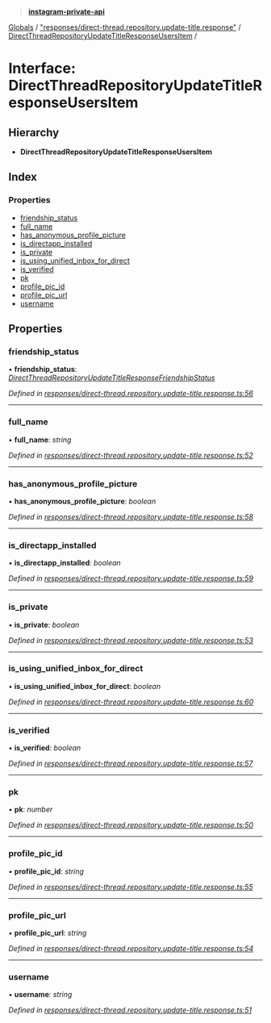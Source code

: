 > **[instagram-private-api](../README.md)**

[Globals](../README.md) / ["responses/direct-thread.repository.update-title.response"](../modules/_responses_direct_thread_repository_update_title_response_.md) / [DirectThreadRepositoryUpdateTitleResponseUsersItem](_responses_direct_thread_repository_update_title_response_.directthreadrepositoryupdatetitleresponseusersitem.md) /

# Interface: DirectThreadRepositoryUpdateTitleResponseUsersItem

## Hierarchy

* **DirectThreadRepositoryUpdateTitleResponseUsersItem**

## Index

### Properties

* [friendship_status](_responses_direct_thread_repository_update_title_response_.directthreadrepositoryupdatetitleresponseusersitem.md#friendship_status)
* [full_name](_responses_direct_thread_repository_update_title_response_.directthreadrepositoryupdatetitleresponseusersitem.md#full_name)
* [has_anonymous_profile_picture](_responses_direct_thread_repository_update_title_response_.directthreadrepositoryupdatetitleresponseusersitem.md#has_anonymous_profile_picture)
* [is_directapp_installed](_responses_direct_thread_repository_update_title_response_.directthreadrepositoryupdatetitleresponseusersitem.md#is_directapp_installed)
* [is_private](_responses_direct_thread_repository_update_title_response_.directthreadrepositoryupdatetitleresponseusersitem.md#is_private)
* [is_using_unified_inbox_for_direct](_responses_direct_thread_repository_update_title_response_.directthreadrepositoryupdatetitleresponseusersitem.md#is_using_unified_inbox_for_direct)
* [is_verified](_responses_direct_thread_repository_update_title_response_.directthreadrepositoryupdatetitleresponseusersitem.md#is_verified)
* [pk](_responses_direct_thread_repository_update_title_response_.directthreadrepositoryupdatetitleresponseusersitem.md#pk)
* [profile_pic_id](_responses_direct_thread_repository_update_title_response_.directthreadrepositoryupdatetitleresponseusersitem.md#profile_pic_id)
* [profile_pic_url](_responses_direct_thread_repository_update_title_response_.directthreadrepositoryupdatetitleresponseusersitem.md#profile_pic_url)
* [username](_responses_direct_thread_repository_update_title_response_.directthreadrepositoryupdatetitleresponseusersitem.md#username)

## Properties

###  friendship_status

• **friendship_status**: *[DirectThreadRepositoryUpdateTitleResponseFriendshipStatus](_responses_direct_thread_repository_update_title_response_.directthreadrepositoryupdatetitleresponsefriendshipstatus.md)*

*Defined in [responses/direct-thread.repository.update-title.response.ts:56](https://github.com/dilame/instagram-private-api/blob/3e16058/src/responses/direct-thread.repository.update-title.response.ts#L56)*

___

###  full_name

• **full_name**: *string*

*Defined in [responses/direct-thread.repository.update-title.response.ts:52](https://github.com/dilame/instagram-private-api/blob/3e16058/src/responses/direct-thread.repository.update-title.response.ts#L52)*

___

###  has_anonymous_profile_picture

• **has_anonymous_profile_picture**: *boolean*

*Defined in [responses/direct-thread.repository.update-title.response.ts:58](https://github.com/dilame/instagram-private-api/blob/3e16058/src/responses/direct-thread.repository.update-title.response.ts#L58)*

___

###  is_directapp_installed

• **is_directapp_installed**: *boolean*

*Defined in [responses/direct-thread.repository.update-title.response.ts:59](https://github.com/dilame/instagram-private-api/blob/3e16058/src/responses/direct-thread.repository.update-title.response.ts#L59)*

___

###  is_private

• **is_private**: *boolean*

*Defined in [responses/direct-thread.repository.update-title.response.ts:53](https://github.com/dilame/instagram-private-api/blob/3e16058/src/responses/direct-thread.repository.update-title.response.ts#L53)*

___

###  is_using_unified_inbox_for_direct

• **is_using_unified_inbox_for_direct**: *boolean*

*Defined in [responses/direct-thread.repository.update-title.response.ts:60](https://github.com/dilame/instagram-private-api/blob/3e16058/src/responses/direct-thread.repository.update-title.response.ts#L60)*

___

###  is_verified

• **is_verified**: *boolean*

*Defined in [responses/direct-thread.repository.update-title.response.ts:57](https://github.com/dilame/instagram-private-api/blob/3e16058/src/responses/direct-thread.repository.update-title.response.ts#L57)*

___

###  pk

• **pk**: *number*

*Defined in [responses/direct-thread.repository.update-title.response.ts:50](https://github.com/dilame/instagram-private-api/blob/3e16058/src/responses/direct-thread.repository.update-title.response.ts#L50)*

___

###  profile_pic_id

• **profile_pic_id**: *string*

*Defined in [responses/direct-thread.repository.update-title.response.ts:55](https://github.com/dilame/instagram-private-api/blob/3e16058/src/responses/direct-thread.repository.update-title.response.ts#L55)*

___

###  profile_pic_url

• **profile_pic_url**: *string*

*Defined in [responses/direct-thread.repository.update-title.response.ts:54](https://github.com/dilame/instagram-private-api/blob/3e16058/src/responses/direct-thread.repository.update-title.response.ts#L54)*

___

###  username

• **username**: *string*

*Defined in [responses/direct-thread.repository.update-title.response.ts:51](https://github.com/dilame/instagram-private-api/blob/3e16058/src/responses/direct-thread.repository.update-title.response.ts#L51)*
